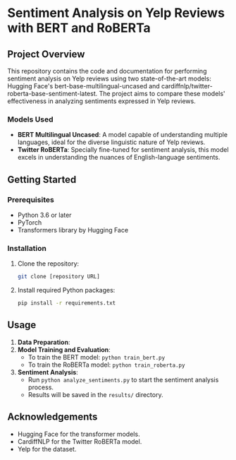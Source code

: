 # Sentiment Analysis on Yelp Reviews with BERT and RoBERTa

## Project Overview
This repository contains the code and documentation for performing sentiment analysis on Yelp reviews using two state-of-the-art models: Hugging Face's bert-base-multilingual-uncased and cardiffnlp/twitter-roberta-base-sentiment-latest. The project aims to compare these models' effectiveness in analyzing sentiments expressed in Yelp reviews.

### Models Used
- **BERT Multilingual Uncased**: A model capable of understanding multiple languages, ideal for the diverse linguistic nature of Yelp reviews.
- **Twitter RoBERTa**: Specially fine-tuned for sentiment analysis, this model excels in understanding the nuances of English-language sentiments.

## Getting Started

### Prerequisites
- Python 3.6 or later
- PyTorch
- Transformers library by Hugging Face

### Installation
1. Clone the repository:
   ```bash
   git clone [repository URL]
   ```
2. Install required Python packages:
   ```bash
   pip install -r requirements.txt
   ```

## Usage
1. **Data Preparation**:
2. **Model Training and Evaluation**:
   - To train the BERT model: `python train_bert.py`
   - To train the RoBERTa model: `python train_roberta.py`
3. **Sentiment Analysis**:
   - Run `python analyze_sentiments.py` to start the sentiment analysis process.
   - Results will be saved in the `results/` directory.

## Acknowledgements
- Hugging Face for the transformer models.
- CardiffNLP for the Twitter RoBERTa model.
- Yelp for the dataset.
